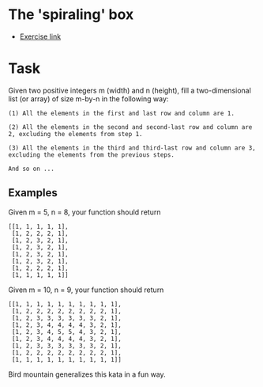 # The 'spiraling' box

- [Exercise link](https://www.codewars.com/kata/63b84f54693cb10065687ae5)

# Task

Given two positive integers m (width) and n (height), fill a two-dimensional list (or array) of size m-by-n in the following way:

    (1) All the elements in the first and last row and column are 1.

    (2) All the elements in the second and second-last row and column are 2, excluding the elements from step 1.

    (3) All the elements in the third and third-last row and column are 3, excluding the elements from the previous steps.

    And so on ...

## Examples

Given m = 5, n = 8, your function should return

```
[[1, 1, 1, 1, 1],
 [1, 2, 2, 2, 1],
 [1, 2, 3, 2, 1],
 [1, 2, 3, 2, 1],
 [1, 2, 3, 2, 1], 
 [1, 2, 3, 2, 1],
 [1, 2, 2, 2, 1],
 [1, 1, 1, 1, 1]]
```

Given m = 10, n = 9, your function should return

```
[[1, 1, 1, 1, 1, 1, 1, 1, 1, 1],
 [1, 2, 2, 2, 2, 2, 2, 2, 2, 1],
 [1, 2, 3, 3, 3, 3, 3, 3, 2, 1], 
 [1, 2, 3, 4, 4, 4, 4, 3, 2, 1], 
 [1, 2, 3, 4, 5, 5, 4, 3, 2, 1], 
 [1, 2, 3, 4, 4, 4, 4, 3, 2, 1], 
 [1, 2, 3, 3, 3, 3, 3, 3, 2, 1], 
 [1, 2, 2, 2, 2, 2, 2, 2, 2, 1], 
 [1, 1, 1, 1, 1, 1, 1, 1, 1, 1]]
```

Bird mountain generalizes this kata in a fun way.
